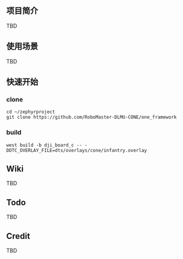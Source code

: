 ## 项目简介
TBD
## 使用场景
TBD
## 快速开始
### clone
```shell
cd ~/zephyrproject
git clone https://github.com/RoboMaster-DLMU-CONE/one_framework
```

### build
```shell
west build -b dji_board_c -- -DDTC_OVERLAY_FILE=dts/overlays/cone/infantry.overlay
```
## Wiki
TBD
## Todo
TBD
## Credit
TBD